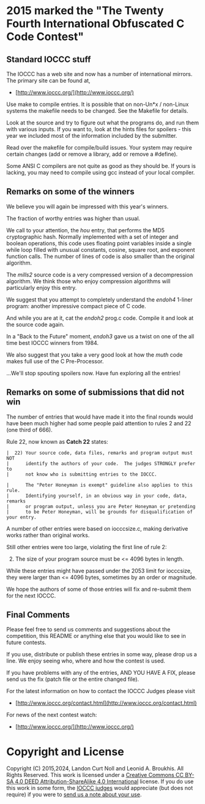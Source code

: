 # 2015 marked the "The Twenty Fourth International Obfuscated C Code Contest"


## Standard IOCCC stuff

The IOCCC has a web site and now has a number of international mirrors.
The primary site can be found at,

* [http://www.ioccc.org/](http://www.ioccc.org/)

Use make to compile entries.  It is possible that on non-Un\*x / non-Linux
systems the makefile needs to be changed.  See the Makefile for details.

Look at the source and try to figure out what the programs do, and run
them with various inputs.  If you want to, look at the hints files for
spoilers - this year we included most of the information included
by the submitter.

Read over the makefile for compile/build issues.  Your system may require
certain changes (add or remove a library, add or remove a #define).

Some ANSI C compilers are not quite as good as they should be.  If
yours is lacking, you may need to compile using gcc instead of your
local compiler.


## Remarks on some of the winners

We believe you will again be impressed with this year's winners.

The fraction of worthy entries was higher than usual.

We call to your attention, the _hou_ entry, that performs the MD5
cryptographic hash.  Normally implemented with a set of integer and
boolean operations, this code uses floating point variables inside
a single while loop filled with unusual constants, cosine, square
root, and exponent function calls. The number of lines of code
is also smaller than the original algorithm.

The _mills2_ source code is a very compressed version of a decompression
algorithm.  We think those who enjoy compression algorithms will
particularly enjoy this entry.

We suggest that you attempt to completely understand the _endoh4_
1-liner program: another impressive compact piece of C code.

And while you are at it, cat the _endoh2_ prog.c code.  Compile it
and look at the source code again.

In a "Back to the Future" moment, _endoh3_ gave us a twist on one of
the all time best IOCCC winners from 1984.

We also suggest that you take a very good look at how the _muth_ code
makes full use of the C Pre-Processor.

...We'll stop spouting spoilers now. Have fun exploring all the entries!


## Remarks on some of submissions that did not win

The number of entries that would have made it into the final rounds
would have been much higher had some people paid attention to rules 2
and 22 (one third of 666).

Rule 22, now known as **Catch 22** states:

```
|  22) Your source code, data files, remarks and program output must NOT
|      identify the authors of your code.  The judges STRONGLY prefer to
|      not know who is submitting entries to the IOCCC.

|      The "Peter Honeyman is exempt" guideline also applies to this rule.
|      Identifying yourself, in an obvious way in your code, data, remarks
|      or program output, unless you are Peter Honeyman or pretending
|      to be Peter Honeyman, will be grounds for disqualification of your entry.
```

A number of other entries were based on iocccsize.c, making derivative works
rather than original works.

Still other entries were too large, violating the first line of rule 2:

2) The size of your program source must be <= 4096 bytes in length.

While these entries might have passed under the 2053 limit for iocccsize,
they were larger than <= 4096 bytes, sometimes by an order or magnitude.

We hope the authors of some of those entries will fix and re-submit
them for the next IOCCC.


## Final Comments

Please feel free to send us comments and suggestions about the
competition, this README or anything else that you would like to see in
future contests.

If you use, distribute or publish these entries in some way, please drop
us a line.  We enjoy seeing who, where and how the contest is used.

If you have problems with any of the entries, AND YOU HAVE A FIX, please
send us the fix (patch file or the entire changed file).

For the latest information on how to contact the IOCCC Judges please visit

* [http://www.ioccc.org/contact.html](http://www.ioccc.org/contact.html)

For news of the next contest watch:

* [http://www.ioccc.org/](http://www.ioccc.org/)


# Copyright and License

Copyright (C) 2015,2024, Landon Curt Noll and Leonid A. Broukhis. All Rights Reserved.
This work is licensed under a [Creative Commons CC BY-SA 4.0 DEED Attribution-ShareAlike
4.0 International](https://creativecommons.org/licenses/by-sa/4.0/) license.
If you do use this work in some form, the [IOCCC judges](/judges.html) would appreciate
(but does not require) if you were to [send us a note about your use](/contact.html).
